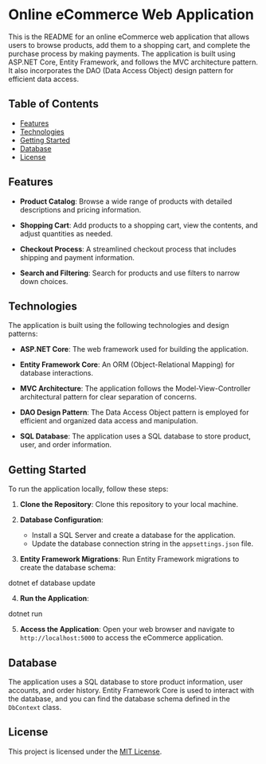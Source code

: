 # Online eCommerce Web Application

This is the README for an online eCommerce web application that allows users to browse products, add them to a shopping cart, and complete the purchase process by making payments. The application is built using ASP.NET Core, Entity Framework, and follows the MVC architecture pattern. It also incorporates the DAO (Data Access Object) design pattern for efficient data access.

## Table of Contents

- [Features](#features)
- [Technologies](#technologies)
- [Getting Started](#getting-started)
- [Database](#database)
- [License](#license)

## Features

- **Product Catalog**: Browse a wide range of products with detailed descriptions and pricing information.

- **Shopping Cart**: Add products to a shopping cart, view the contents, and adjust quantities as needed.

- **Checkout Process**: A streamlined checkout process that includes shipping and payment information.

- **Search and Filtering**: Search for products and use filters to narrow down choices.

## Technologies

The application is built using the following technologies and design patterns:

- **ASP.NET Core**: The web framework used for building the application.

- **Entity Framework Core**: An ORM (Object-Relational Mapping) for database interactions.

- **MVC Architecture**: The application follows the Model-View-Controller architectural pattern for clear separation of concerns.

- **DAO Design Pattern**: The Data Access Object pattern is employed for efficient and organized data access and manipulation.

- **SQL Database**: The application uses a SQL database to store product, user, and order information.

## Getting Started

To run the application locally, follow these steps:

1. **Clone the Repository**: Clone this repository to your local machine.

2. **Database Configuration**:
   - Install a SQL Server and create a database for the application.
   - Update the database connection string in the `appsettings.json` file.

3. **Entity Framework Migrations**: Run Entity Framework migrations to create the database schema:

dotnet ef database update

4. **Run the Application**:

dotnet run

5. **Access the Application**: Open your web browser and navigate to `http://localhost:5000` to access the eCommerce application.

## Database

The application uses a SQL database to store product information, user accounts, and order history. Entity Framework Core is used to interact with the database, and you can find the database schema defined in the `DbContext` class.

## License

This project is licensed under the [MIT License](LICENSE).
